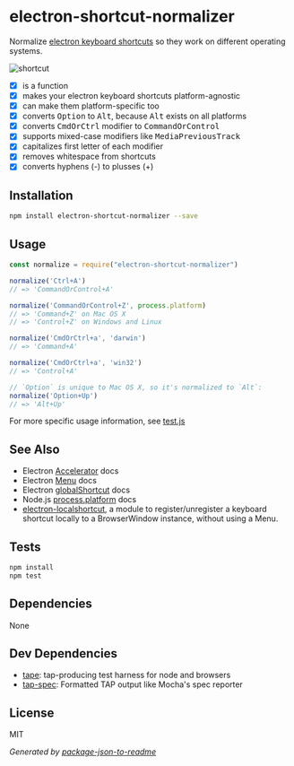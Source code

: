 # electron-shortcut-normalizer

Normalize [electron keyboard shortcuts](https://github.com/atom/electron/blob/master/docs/api/accelerator.md#readme) so they work on different operating systems.

![shortcut](https://cloud.githubusercontent.com/assets/2289/14234573/0f3e0c52-f99b-11e5-9e59-804400e752d6.png)

- [x] is a function
- [x] makes your electron keyboard shortcuts platform-agnostic
- [x] can make them platform-specific too
- [x] converts <kbd>Option</kbd> to <kbd>Alt</kbd>, because <kbd>Alt</kbd> exists on all platforms
- [x] converts <kbd>CmdOrCtrl</kbd> modifier to <kbd>CommandOrControl</kbd>
- [x] supports mixed-case modifiers like <kbd>MediaPreviousTrack</kbd>
- [x] capitalizes first letter of each modifier
- [x] removes whitespace from shortcuts
- [x] converts hyphens (-) to plusses (+)

## Installation

```sh
npm install electron-shortcut-normalizer --save
```

## Usage

```js
const normalize = require("electron-shortcut-normalizer")

normalize('Ctrl+A')
// => 'CommandOrControl+A'

normalize('CommandOrControl+Z', process.platform)
// => 'Command+Z' on Mac OS X
// => 'Control+Z' on Windows and Linux

normalize('CmdOrCtrl+a', 'darwin')
// => 'Command+A'

normalize('CmdOrCtrl+a', 'win32')
// => 'Control+A'

// `Option` is unique to Mac OS X, so it's normalized to `Alt`:
normalize('Option+Up')
// => 'Alt+Up'
```

For more specific usage information, see [test.js](/test.js)

## See Also

- Electron [Accelerator](https://github.com/atom/electron/blob/master/docs/api/accelerator.md) docs
- Electron [Menu](https://github.com/atom/electron/blob/master/docs/api/menu.md) docs
- Electron [globalShortcut](https://github.com/atom/electron/blob/master/docs/api/global-shortcut.md) docs
- Node.js [process.platform](https://nodejs.org/api/process.html#process_process_platform) docs
- [electron-localshortcut](https://github.com/parro-it/electron-localshortcut), a module to register/unregister a keyboard shortcut locally to a BrowserWindow instance, without using a Menu.

## Tests

```sh
npm install
npm test
```

## Dependencies

None

## Dev Dependencies

- [tape](https://github.com/substack/tape): tap-producing test harness for node and browsers
- [tap-spec](https://github.com/scottcorgan/tap-spec): Formatted TAP output like Mocha&#39;s spec reporter


## License

MIT

_Generated by [package-json-to-readme](https://github.com/zeke/package-json-to-readme)_
